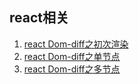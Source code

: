 ## react相关
1. [react Dom-diff之初次渲染](./1.md)
1. [react Dom-diff之单节点](./2.md)
1. [react Dom-diff之多节点](./3.md)
